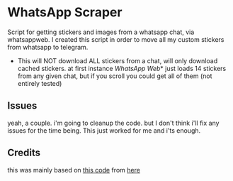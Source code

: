 # WhatsApp Scraper

Script for getting stickers and images from a whatsapp chat, via whatsappweb. I created this script in order to move all my custom stickers from whatsapp to telegram.

- This will NOT download ALL stickers from a chat, will only download cached stickers. at first instance *WhatsApp Web** just loads 14 stickers from any given chat, but if you scroll you could get all of them (not entirely tested)

## Issues

yeah, a couple. i'm going to cleanup the code. but I don't think i'll fix any issues for the time being. This just worked for me and i'ts enough. 

## Credits

this was mainly based on [this code](https://gist.github.com/DeaVenditama/b39a33f335b51b97a24135f41b55b150#file-scraper-py) from [here](https://deavenditama.medium.com/simple-whatsapp-images-scrapper-d65676348cde)